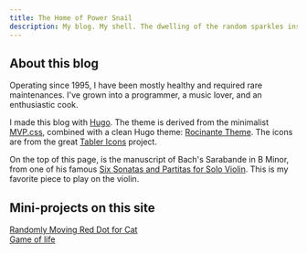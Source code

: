 ```yaml
---
title: The Home of Power Snail
description: My blog. My shell. The dwelling of the random sparkles inside my mind.
---
```


## About this blog

Operating since 1995, I have been mostly healthy and required rare maintenances. I've grown into a programmer, a music lover, and an enthusiastic cook.

I made this blog with [Hugo](https://gohugo.io/). The theme is derived from the minimalist [MVP.css](https://andybrewer.github.io/mvp/), combined with a clean Hugo theme: [Rocinante Theme](https://github.com/mavidser/hugo-rocinante). The icons are from the great [Tabler Icons](https://tablericons.com/) project.

On the top of this page, is the manuscript of Bach's Sarabande in B Minor, from one of his famous [Six Sonatas and Partitas for Solo Violin](<https://imslp.org/wiki/6_Violin_Sonatas_and_Partitas%2C_BWV_1001-1006_(Bach%2C_Johann_Sebastian)>). This is my favorite piece to play on the violin.

## Mini-projects on this site

[Randomly Moving Red Dot for Cat](/cat_dot)  
[Game of life](/game_of_life)
